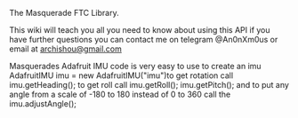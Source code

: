 The Masquerade FTC Library.

This wiki will teach you all you need to know about using this API if you have further questions
you can contact me on telegram @An0nXm0us or email at archishou@gmail.com

Masquerades Adafruit IMU code is very easy to use to create an imu
AdafruitIMU imu = new AdafruitIMU("imu")to get rotation call imu.getHeading();
to get roll call imu.getRoll(); imu.getPitch(); and to put any angle from a scale of
-180 to 180 instead of 0 to 360 call the imu.adjustAngle();

